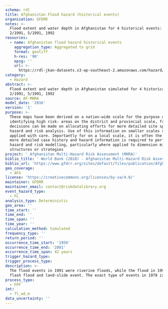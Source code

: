 ```yaml
---
schema: rdl
title: Afghanistan Flood hazard (historical events)
organization: GFDRR
notes: >-
  Flood extent and water depth in Afghanistan for 4 historical events: 1978,
  2/1991, 5/1991, 1992
resources:
  - name: Afghanistan flood hazard historical events
    aggregation_type: Aggregated to grid
    format: geotiff
    h-res: '90'
    epsg: ''
    url: >-
      https://rdl-jkan-datasets.s3-ap-southeast-2.amazonaws.com/hazard/hzd-afg-fl-hist_events.zip
category:
  - Hazard
abstract: >-
  Flood extent and water depth in Afghanistan simulated for 4 historical events: 1978,
  2/1991, 5/1991, 1992
source: AF-MHRA
model_date: '2016'
version: '1'
purpose: >-
  These maps have been derived on a nation-wide scale for the purpose of
  identifying high risk- areas on the district and provincial scale, from which
  decisions can be made on allocating efforts for more detailed site specific
  hazard and risk analysis. Use of this information on smaller scales should be
  applied with care. Importantly for on a local scale, it is often the case that
  more detailed case history and hazard information is required to perform such
  hazard and risk modelling, particularly where applied to dimension mitigation
  structures or strategies
project: ' Afghanistan Multi-Hazard Risk Assessment (MHRA)'
biblio_title: ' World Bank (2018) - Afghanistan Multi-Hazard Risk Assessment'
biblio_url: 'https://www.gfdrr.org/sites/default/files/publication/Afghanistan_MHRA.pdf'
geo_coverage:
  - AFG
license: 'https://creativecommons.org/licenses/by-sa/4.0/'
maintainer: GFDRR
maintainer_email: contact@riskdatalibrary.org
event_hazard_type:
  - FL
analysis_type: Deterministic
geo_area: ''
time_start: ''
time_end: ''
time_span: ''
time_year: ''
calculation_method: Simulated
frequency_type: ''
return_period: ''
occurrence_time_start: '1959'
occurrence_time_end: '2001'
occurrence_time_span: 42 years
trigger_hazard_type:
trigger_process_type:
description: >-
  The flood events in 1991 were riverine floods, while the flood in 1992 was a
  flash flood and land-slide event. The exact type of events in 1978 is unknown.
process_type:
  - FPF
imt:
  - fl_wd_m
data_uncertainty: ''
---
```

